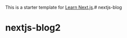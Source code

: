 This is a starter template for [Learn Next.js](https://nextjs.org/learn).# nextjs-blog
# nextjs-blog2
